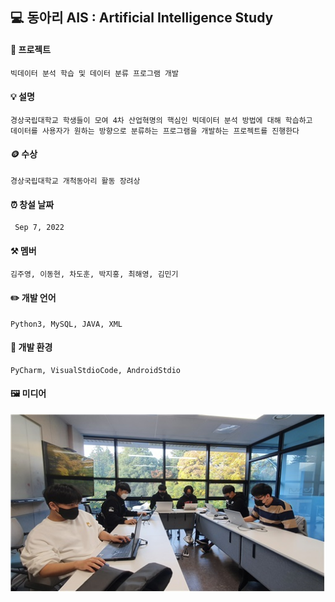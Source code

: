 ## 💻 동아리 AIS : Artificial Intelligence Study

#### 📖 프로젝트
    빅데이터 분석 학습 및 데이터 분류 프로그램 개발
  
#### 💡 설명
    경상국립대학교 학생들이 모여 4차 산업혁명의 핵심인 빅데이터 분석 방법에 대해 학습하고
    데이터를 사용자가 원하는 방향으로 분류하는 프로그램을 개발하는 프로젝트를 진행한다
    
#### 🪙 수상
    경상국립대학교 개척동아리 활동 장려상
    
#### ⏰ 창설 날짜
     Sep 7, 2022
     
#### ⚒️ 멤버
    김주영, 이동현, 차도훈, 박지홍, 최해영, 김민기

#### ✏️ 개발 언어
    Python3, MySQL, JAVA, XML
    
#### 🧰 개발 환경
    PyCharm, VisualStdioCode, AndroidStdio
        

#### 🖼️ 미디어
<img src="https://github.com/GNU-AIS/.github/blob/main/3.jpg"></img>  
